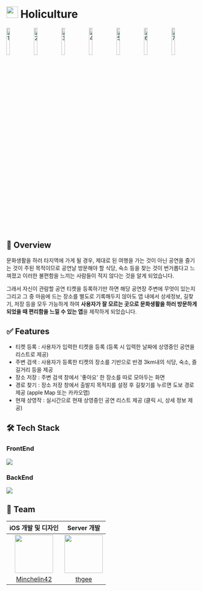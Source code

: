 # <img width="30" height="30" alt="" src="https://github.com/Holiculture/Holiculture/assets/126135097/c66e31aa-1cad-4c38-865b-d1c274a50031">  Holiculture

<img width="13.5%" alt="1" src="https://github.com/Holiculture/Holiculture/assets/126135097/efe029db-113d-4d2b-9ddf-fb3c392751a7">
<img width="13.5%" alt="2" src="https://github.com/Holiculture/Holiculture/assets/126135097/7b860c61-8f42-4440-9bd4-160e351872e0">
<img width="13.5%" alt="3" src="https://github.com/Holiculture/Holiculture/assets/126135097/35ca0898-f7c4-4501-a254-793e607e8b4c">
<img width="13.5%" alt="4" src="https://github.com/Holiculture/Holiculture/assets/126135097/0c477adf-a5a0-4d7b-adbd-9d1cf4a6cc24">
<img width="13.5%" alt="5" src="https://github.com/Holiculture/Holiculture/assets/126135097/7e82b92b-e311-41c1-a379-e3d42501dda5">
<img width="13.5%" alt="6" src="https://github.com/Holiculture/Holiculture/assets/126135097/fcabc146-2c1d-4ade-a63a-fca73d3bb437">
<img width="13.5%" alt="7" src="https://github.com/Holiculture/Holiculture/assets/126135097/8fa97b36-626c-43ee-860f-5eb72e3fe40b">

## 📒 Overview
문화생활을 하러 타지역에 가게 될 경우, 제대로 된 여행을 가는 것이 아닌 공연을 즐기는 것이 주된 목적이므로 공연날 방문해야 할 식당, 숙소 등을 찾는 것이 번거롭다고 느껴졌고 이러한 불편함을 느끼는 사람들이 적지 않다는 것을 알게 되었습니다.

그래서 자신이 관람할 공연 티켓을 등록하기만 하면 해당 공연장 주변에 무엇이 있는지 그리고 그 중 마음에 드는 장소를 별도로 기록해두지 않아도 앱 내에서 상세정보, 길찾기, 저장 등을 모두 가능하게 하여 
**사용자가 잘 모르는 곳으로 문화생활을 하러 방문하게 되었을 때 편리함을 느낄 수 있는 앱**을 제작하게 되었습니다.

## ✅ Features
* 티켓 등록 : 사용자가 입력한 티켓을 등록 (등록 시 입력한 날짜에 상영중인 공연을 리스트로 제공)
* 주변 검색 : 사용자가 등록한 티켓의 장소를 기반으로 반경 3km내의 식당, 숙소, 즐길거리 등을 제공
* 장소 저장 : 주변 검색 창에서 '좋아요' 한 장소를 따로 모아두는 화면
* 경로 찾기 : 장소 저장 창에서 출발지 목적지를 설정 후 길찾기를 누르면 도보 경로 제공 (apple Map 또는 카카오맵)
* 현재 상영작 : 실시간으로 현재 상영중인 공연 리스트 제공 (클릭 시, 상세 정보 제공)
 
## 🛠️ Tech Stack
### FrontEnd
<img src="https://img.shields.io/badge/SwiftUI-F05138?style=for-the-badge&logo=Swift&logoColor=white">

### BackEnd
<img src="https://img.shields.io/badge/Node.js-339933?style=for-the-badge&logo=Node.js&logoColor=white">

## 👫 Team
|iOS 개발 및 디자인|Server 개발|
|:---:|:---:|
|<img src="https://avatars.githubusercontent.com/u/126135097?v=4" height="100" width="100">|<img src="https://avatars.githubusercontent.com/u/102576089?v=4" height="100" width="100">|
|[Minchelin42](https://github.com/Minchelin42)|[thgee](https://github.com/thgee)|
